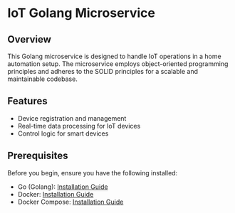 # IoT Golang Microservice

## Overview

This Golang microservice is designed to handle IoT operations in a home automation setup. The microservice employs object-oriented programming principles and adheres to the SOLID principles for a scalable and maintainable codebase.

## Features

- Device registration and management
- Real-time data processing for IoT devices
- Control logic for smart devices

## Prerequisites

Before you begin, ensure you have the following installed:

- Go (Golang): [Installation Guide](https://golang.org/doc/install)
- Docker: [Installation Guide](https://docs.docker.com/get-docker/)
- Docker Compose: [Installation Guide](https://docs.docker.com/compose/install/)
